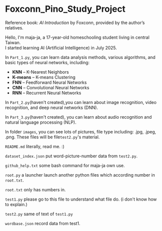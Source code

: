 # Foxconn_Pino_Study_Project

Reference book: *AI Introduction* by Foxconn, provided by the author’s relatives.

Hello, I'm maja-ja, a 17-year-old homeschooling student living in central Taiwan.  
I started learning AI (Artificial Intelligence) in July 2025.

In `Part_1.py`, you can learn data analysis methods, various algorithms, and basic types of neural networks, including:  
- **KNN** – K-Nearest Neighbors  
- **K-means** – K-means Clustering  
- **FNN** – Feedforward Neural Networks  
- **CNN** – Convolutional Neural Networks  
- **RNN** – Recurrent Neural Networks  

In `Part_2.py`(haven't created),you can learn about image recognition, video recognition, and deep neural networks (DNN).

In `Part_3.py`(haven't created), you can learn about audio recognition and natural language processing (NLP).

In folder `images`, you can see lots of pictures, file type including: .jpg, .jpeg, .png. These files will be file`test2.py`'s material.

`README.md` literally, read me. :)

`dataset_index.json` put word-picture-number data from `test2.py`.

`github_help.txt` some bash command for maja-ja own use.

`root.py` a launcher launch another python files which according number in `root.txt`.

`root.txt` only has numbers in.

`test1.py` please go to this file to understand what file do. (i don't know how to explain.)

`test2.py` same of text of `test1.py`

`wordbase.json` record data from test1.